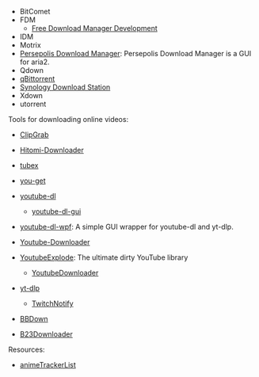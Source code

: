 - BitComet
- FDM
  - [Free Download Manager Development](https://opensource.stackexchange.com/questions/2475/free-download-manager-development-fdm)
- IDM
- Motrix
- [Persepolis Download Manager](https://github.com/persepolisdm/persepolis): Persepolis Download Manager is a GUI for aria2.
- Qdown
- [qBittorrent](https://www.qbittorrent.org/)
- [Synology Download Station](https://www.synology.cn/zh-cn/dsm/packages/DownloadStation)
- Xdown
- utorrent

Tools for downloading online videos:

- [ClipGrab](https://clipgrab.org/)

- [Hitomi-Downloader](https://github.com/KurtBestor/Hitomi-Downloader)

- [tubex](https://github.com/ricky-lim/tubex)

- [you-get](https://github.com/soimort/you-get)

- [youtube-dl](https://github.com/ytdl-org/youtube-dl)
  
  - [youtube-dl-gui](https://github.com/MrS0m30n3/youtube-dl-gui)

- [youtube-dl-wpf](https://github.com/database64128/youtube-dl-wpf): A simple GUI wrapper for youtube-dl and yt-dlp.

- [Youtube-Downloader](https://github.com/kawabanga16/Youtube-Downloader)

- [YoutubeExplode](https://github.com/Tyrrrz/YoutubeExplode): The ultimate dirty YouTube library
  
  - [YoutubeDownloader](https://github.com/Tyrrrz/YoutubeDownloader)

- [yt-dlp](https://github.com/yt-dlp/yt-dlp)
  
  - [TwitchNotify](https://github.com/mmozeiko/TwitchNotify)

- [BBDown](https://github.com/nilaoda/BBDown)

- [B23Downloader](https://github.com/vooidzero/B23Downloader)

Resources:

- [animeTrackerList](https://github.com/DeSireFire/animeTrackerList)
